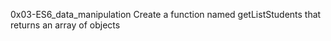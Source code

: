 0x03-ES6_data_manipulation
Create a function named getListStudents that returns an array of objects
